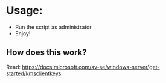 # Usage:
- Run the script as administrator
- Enjoy!

## How does this work?
Read: https://docs.microsoft.com/sv-se/windows-server/get-started/kmsclientkeys
